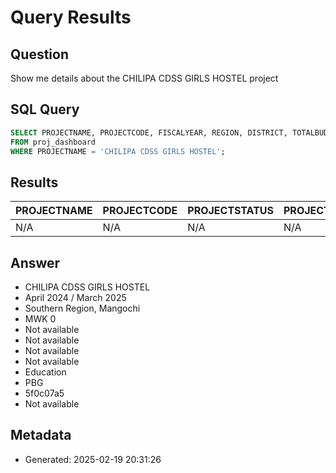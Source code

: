 # Query Results

## Question
Show me details about the CHILIPA CDSS GIRLS HOSTEL project

## SQL Query
```sql
SELECT PROJECTNAME, PROJECTCODE, FISCALYEAR, REGION, DISTRICT, TOTALBUDGET, PROJECTSTATUS, PROJECTSECTOR, CONTRACTORNAME, STARTDATE, TOTALEXPENDITURETODATE, FUNDINGSOURCE, LASTVISIT 
FROM proj_dashboard 
WHERE PROJECTNAME = 'CHILIPA CDSS GIRLS HOSTEL';
```

## Results
| PROJECTNAME | PROJECTCODE | PROJECTSTATUS | PROJECTSECTOR | REGION | DISTRICT | TOTALBUDGET | COMPLETIONPERCENTAGE |
| --- | --- | --- | --- | --- | --- | --- | --- |
| N/A | N/A | N/A | N/A | N/A | N/A | N/A | N/A |


## Answer
- CHILIPA CDSS GIRLS HOSTEL
- April 2024 / March 2025
- Southern Region, Mangochi
- MWK 0
- Not available
- Not available
- Not available
- Not available
- Education
- PBG
- 5f0c07a5
- Not available

## Metadata
- Generated: 2025-02-19 20:31:26
